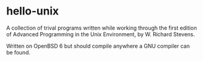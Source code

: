 # hello-unix

A collection of trival programs written while working through the first edition of Advanced Programming in the Unix Environment, by W. Richard Stevens.

Written on OpenBSD 6 but should compile anywhere a GNU compiler can be found.
